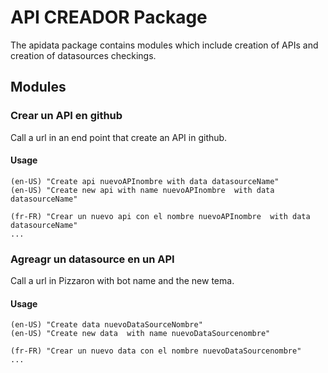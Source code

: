 # API CREADOR Package

The apidata package contains modules which include creation of APIs and creation of datasources checkings.

## Modules

### Crear un API en github

Call a url in an end point that create an API in github.

#### Usage

```
(en-US) "Create api nuevoAPInombre with data datasourceName"
(en-US) "Create new api with name nuevoAPInombre  with data datasourceName"

(fr-FR) "Crear un nuevo api con el nombre nuevoAPInombre  with data datasourceName"
...
```

### Agreagr un datasource en un API

Call a url in Pizzaron with bot name and the new tema.

#### Usage

```
(en-US) "Create data nuevoDataSourceNombre"
(en-US) "Create new data  with name nuevoDataSourcenombre"

(fr-FR) "Crear un nuevo data con el nombre nuevoDataSourcenombre"
...
```
